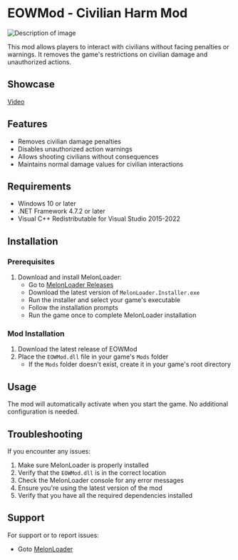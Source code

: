 # EOWMod - Civilian Harm Mod

![Description of image](https://www.imghost.dohmboy64.com/i/aa8c98ee055e4aa8b1c01ed3dc7baf08.png)

This mod allows players to interact with civilians without facing penalties or warnings. It removes the game's restrictions on civilian damage and unauthorized actions.

## Showcase
[Video](https://www.youtube.com/watch?v=-4_lmbg3KtQ)

## Features

- Removes civilian damage penalties
- Disables unauthorized action warnings
- Allows shooting civilians without consequences
- Maintains normal damage values for civilian interactions

## Requirements

- Windows 10 or later
- .NET Framework 4.7.2 or later
- Visual C++ Redistributable for Visual Studio 2015-2022

## Installation

### Prerequisites

1. Download and install MelonLoader:
   - Go to [MelonLoader Releases](https://github.com/LavaGang/MelonLoader/releases)
   - Download the latest version of `MelonLoader.Installer.exe`
   - Run the installer and select your game's executable
   - Follow the installation prompts
   - Run the game once to complete MelonLoader installation

### Mod Installation

1. Download the latest release of EOWMod
2. Place the `EOWMod.dll` file in your game's `Mods` folder
   - If the `Mods` folder doesn't exist, create it in your game's root directory

## Usage

The mod will automatically activate when you start the game. No additional configuration is needed.

## Troubleshooting

If you encounter any issues:

1. Make sure MelonLoader is properly installed
2. Verify that the `EOWMod.dll` is in the correct location
3. Check the MelonLoader console for any error messages
4. Ensure you're using the latest version of the mod
5. Verify that you have all the required dependencies installed

## Support

For support or to report issues:
- Goto [MelonLoader](https://melonwiki.xyz/#/?id=requirements)
